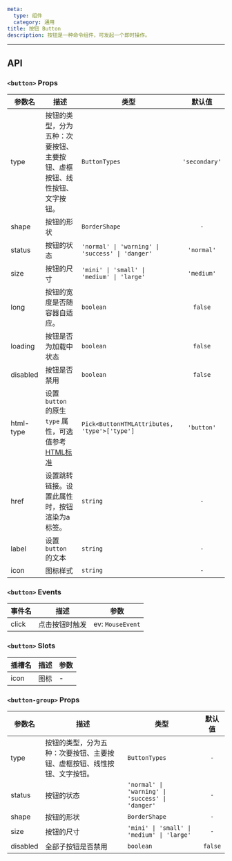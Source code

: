 ```yaml
meta:
  type: 组件
  category: 通用
title: 按钮 Button
description: 按钮是一种命令组件，可发起一个即时操作。
```
---

<!--@include: ./__demo__/basic.md-->

<!--@include: ./__demo__/icon.md-->

<!--@include: ./__demo__/shape.md-->

<!--@include: ./__demo__/size.md-->

<!--@include: ./__demo__/status.md-->

<!--@include: ./__demo__/disabled.md-->

<!--@include: ./__demo__/loading.md-->

<!--@include: ./__demo__/long.md-->

<!--@include: ./__demo__/group.md-->

## API


### `<button>` Props

|参数名|描述|类型|默认值|
|---|---|---|:---:|
|type|按钮的类型，分为五种：次要按钮、主要按钮、虚框按钮、线性按钮、文字按钮。|`ButtonTypes`|`'secondary'`|
|shape|按钮的形状|`BorderShape`|`-`|
|status|按钮的状态|`'normal' \| 'warning' \| 'success' \| 'danger'`|`'normal'`|
|size|按钮的尺寸|`'mini' \| 'small' \| 'medium' \| 'large'`|`'medium'`|
|long|按钮的宽度是否随容器自适应。|`boolean`|`false`|
|loading|按钮是否为加载中状态|`boolean`|`false`|
|disabled|按钮是否禁用|`boolean`|`false`|
|html-type|设置 `button` 的原生 `type` 属性，可选值参考 [HTML标准](https://developer.mozilla.org/en-US/docs/Web/HTML/Element/button#attr-type "_blank")|`Pick<ButtonHTMLAttributes, 'type'>['type']`|`'button'`|
|href|设置跳转链接。设置此属性时，按钮渲染为a标签。|`string`|`-`|
|label|设置 `button` 的文本|`string`|`-`|
|icon|图标样式|`string`|`-`|
### `<button>` Events

|事件名|描述|参数|
|---|---|---|
|click|点击按钮时触发|ev: `MouseEvent`|
### `<button>` Slots

|插槽名|描述|参数|
|---|:---:|---|
|icon|图标|-|




### `<button-group>` Props

|参数名|描述|类型|默认值|
|---|---|---|:---:|
|type|按钮的类型，分为五种：次要按钮、主要按钮、虚框按钮、线性按钮、文字按钮。|`ButtonTypes`|`-`|
|status|按钮的状态|`'normal' \| 'warning' \| 'success' \| 'danger'`|`-`|
|shape|按钮的形状|`BorderShape`|`-`|
|size|按钮的尺寸|`'mini' \| 'small' \| 'medium' \| 'large'`|`-`|
|disabled|全部子按钮是否禁用|`boolean`|`false`|


